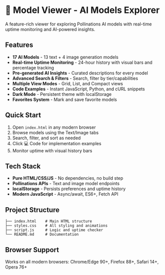 # 🤖 Model Viewer - AI Models Explorer

A feature-rich viewer for exploring Pollinations AI models with real-time uptime monitoring and AI-powered insights.

## Features

- **17 AI Models** - 13 text + 4 image generation models
- **Real-time Uptime Monitoring** - 24-hour history with visual bars and percentage tracking
- **Pre-generated AI Insights** - Curated descriptions for every model
- **Advanced Search & Filters** - Search, filter by tier/capabilities
- **Multiple View Modes** - Grid, List, and Compact views
- **Code Examples** - Instant JavaScript, Python, and cURL snippets
- **Dark Mode** - Persistent theme with localStorage
- **Favorites System** - Mark and save favorite models

## Quick Start

1. Open `index.html` in any modern browser
2. Browse models using the Text/Image tabs
3. Search, filter, and sort as needed
4. Click 💻 Code for implementation examples
5. Monitor uptime with visual history bars

## Tech Stack

- **Pure HTML/CSS/JS** - No dependencies, no build step
- **Pollinations APIs** - Text and image model endpoints
- **localStorage** - Persists preferences and uptime history
- **Modern JavaScript** - Async/await, ES6+, Fetch API

## Project Structure

```
├── index.html    # Main HTML structure
├── styles.css    # All styling and animations
├── script.js     # Logic and uptime checker
└── README.md     # Documentation
```

## Browser Support

Works on all modern browsers: Chrome/Edge 90+, Firefox 88+, Safari 14+, Opera 76+
